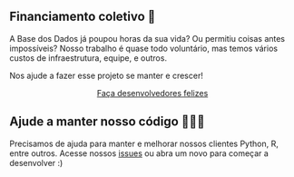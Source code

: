 ## Financiamento coletivo 💸

A Base dos Dados já poupou horas da sua vida? Ou permitiu coisas antes impossíveis? Nosso trabalho é quase todo voluntário, mas temos vários custos de infraestrutura, equipe, e outros.

Nos ajude a fazer esse projeto se manter e crescer!

<div align="center">
    <a align="center"
    href="https://apoia.se/basedosdados"
    title="{{ lang.t('source.link.title')}}" class="md-button">
        Faça desenvolvedores felizes
    </a>
</div>

## Ajude a manter nosso código 👩🏻‍💻

Precisamos de ajuda para manter e melhorar nossos clientes Python, R,
entre outros. Acesse nossos [issues](https://github.com/basedosdados/mais/issues) ou abra um novo para começar a desenvolver :)

